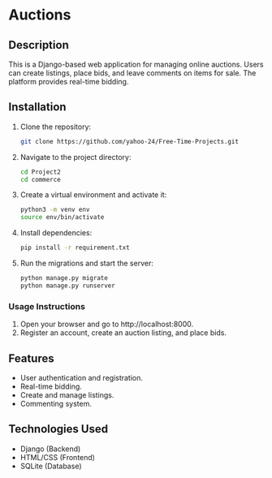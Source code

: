 # Auctions

## Description
This is a Django-based web application for managing online auctions. Users can create listings, place bids, and leave comments on items for sale. The platform provides real-time bidding.

## Installation
1. Clone the repository:
   ```bash
   git clone https://github.com/yahoo-24/Free-Time-Projects.git
2. Navigate to the project directory:
   ```bash
   cd Project2
   cd commerce
3. Create a virtual environment and activate it:
   ```bash
   python3 -m venv env
   source env/bin/activate
4. Install dependencies:
   ```bash
   pip install -r requirement.txt
5. Run the migrations and start the server:
   ```bash
   python manage.py migrate
   python manage.py runserver

### Usage Instructions
1. Open your browser and go to http://localhost:8000.
2. Register an account, create an auction listing, and place bids.

## Features
- User authentication and registration.
- Real-time bidding.
- Create and manage listings.
- Commenting system.

## Technologies Used
- Django (Backend)
- HTML/CSS (Frontend)
- SQLite (Database)
